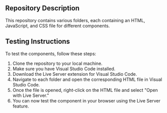 ## Repository Description

This repository contains various folders, each containing an HTML, JavaScript, and CSS file for different components.

## Testing Instructions

To test the components, follow these steps:

1. Clone the repository to your local machine.
2. Make sure you have Visual Studio Code installed.
3. Download the Live Server extension for Visual Studio Code.
4. Navigate to each folder and open the corresponding HTML file in Visual Studio Code.
5. Once the file is opened, right-click on the HTML file and select "Open with Live Server."
6. You can now test the component in your browser using the Live Server feature.
